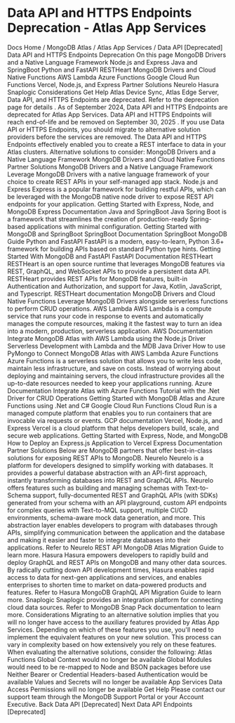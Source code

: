 # Data API and HTTPS Endpoints Deprecation - Atlas App Services


Docs Home / MongoDB Atlas / Atlas App Services / Data API [Deprecated] Data API and HTTPS Endpoints Deprecation On this page MongoDB Drivers and a Native Language Framework Node.js and Express Java and SpringBoot Python and FastAPI RESTHeart MongoDB Drivers and Cloud Native Functions AWS Lambda Azure Functions Google Cloud Run Functions Vercel, Node.js, and Express Partner Solutions Neurelo Hasura Snaplogic Considerations Get Help Atlas Device Sync, Atlas Edge Server, Data API, and HTTPS Endpoints are deprecated. Refer to the deprecation page for details . As of September 2024, Data API and HTTPS Endpoints are deprecated for Atlas App
Services. Data API and HTTPS Endpoints will reach end-of-life and be removed on September 30, 2025 . If you use Data API or HTTPS Endpoints, you should
migrate to alternative solution providers before the services are removed. The Data API and HTTPS Endpoints effectively enabled you to create a REST
interface to data in your Atlas clusters. Alternative solutions to consider: MongoDB Drivers and a Native Language Framework MongoDB Drivers and Cloud Native Functions Partner Solutions MongoDB Drivers and a Native Language Framework Leverage MongoDB Drivers with a native language framework of your choice to
create REST APIs in your self-managed app stack. Node.js and Express Express is a popular framework for building restful APIs, which can be leveraged
with the MongoDB native node driver to expose REST API endpoints for your
application. Getting Started with Express, Node, and MongoDB Express Documentation Java and SpringBoot Java Spring Boot is a framework that streamlines the creation of
production-ready Spring-based applications with minimal configuration. Getting Started with MongoDB and SpringBoot SpringBoot Documentation SpringBoot MongoDB Guide Python and FastAPI FastAPI is a modern, easy-to-learn, Python 3.6+ framework for building APIs
based on standard Python type hints. Getting Started With MongoDB and FastAPI FastAPI Documentation RESTHeart RESTHeart is an open source runtime that leverages MongoDB features via
REST, GraphQL, and WebSocket APIs to provide a persistent data API. RESTHeart
provides REST APIs for MongoDB features, built-in Authentication and Authorization,
and support for Java, Kotlin, JavaScript, and Typescript. RESTHeart documentation MongoDB Drivers and Cloud Native Functions Leverage MongoDB Drivers alongside serverless functions to perform CRUD
operations. AWS Lambda AWS Lambda is a compute service that runs your code in response to events and
automatically manages the compute resources, making it the fastest way to turn
an idea into a modern, production, serverless application. AWS Documentation Integrate MongoDB Atlas with AWS Lambda using the Node.js Driver Serverless Development with Lambda and the MDB Java Driver How to use PyMongo to Connect MongoDB Atlas with AWS Lambda Azure Functions Azure Functions is a serverless solution that allows you to write less code,
maintain less infrastructure, and save on costs. Instead of worrying about
deploying and maintaining servers, the cloud infrastructure provides all the
up-to-date resources needed to keep your applications running. Azure Documentation Integrate Atlas with Azure Functions Tutorial with the .Net Driver for CRUD Operations Getting Started with MongoDB Atlas and Azure Functions using .Net and C# Google Cloud Run Functions Cloud Run is a managed compute platform that enables you to run containers that
are invocable via requests or events. GCP documentation Vercel, Node.js, and Express Vercel is a cloud platform that helps developers build, scale, and secure web
applications. Getting Started with Express, Node, and MongoDB How to Deploy an Express.js Application to Vercel Express Documentation Partner Solutions Below are MongoDB partners that offer best-in-class solutions for exposing REST
APIs to MongoDB. Neurelo Neurelo is a platform for developers designed to simplify working with
databases. It provides a powerful database abstraction with an API-first
approach, instantly transforming databases into REST and GraphQL APIs. Neurelo
offers features such as building and managing schemas with Text-to-Schema
support, fully-documented REST and GraphQL APIs (with SDKs) generated from your
schema with an API  playground, custom API endpoints for complex queries with
Text-to-MQL support, multiple CI/CD environments, schema-aware mock data
generation, and more. This abstraction layer enables developers to program with databases through
APIs, simplifying communication between the application and the database and
making it easier and faster to integrate databases into their applications. Refer to Neurelo REST API MongoDB Atlas Migration Guide to learn more. Hasura Hasura empowers developers to rapidly build and deploy GraphQL and REST APIs on
MongoDB and many other data sources. By radically cutting down API development
times, Hasura enables rapid access to data for next-gen applications and
services, and enables enterprises to shorten time to market on data-powered
products and features. Refer to Hasura MongoDB GraphQL API Migration Guide to learn more. Snaplogic Snaplogic provides an integration platform for connecting cloud data sources. Refer to MongoDB Snap Pack documentation to learn more. Considerations Migrating to an alternative solution implies that you will no longer have access
to the auxiliary features provided by Atlas App Services. Depending on which of
these features you use, you'll need to implement the equivalent features on your
new solution. This process can vary in complexity based on how extensively you
rely on these features. When evaluating the alternative solutions, consider the
following: Atlas Functions Global Context would no longer be
available Global Modules would need to be re-mapped
to Node and BSON packages before use Neither Bearer or Credential Headers-based Authentication would be available Values and Secrets will no longer be available App Services Data Access Permissions will no longer be
available Get Help Please contact our support team through the MongoDB Support Portal or your Account Executive. Back Data API [Deprecated] Next Data API Endpoints [Deprecated]
